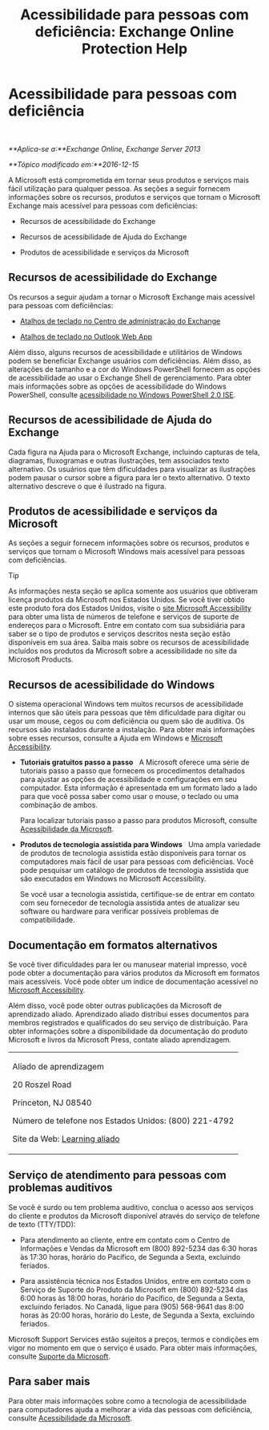 ﻿---
title: 'Acessibilidade para pessoas com deficiência: Exchange Online Protection Help'
TOCTitle: Acessibilidade para pessoas com deficiência
ms:assetid: a7203ebd-ffac-4a8d-a2d0-6c8a61c8eeb8
ms:mtpsurl: https://technet.microsoft.com/pt-br/library/JJ150559(v=EXCHG.150)
ms:contentKeyID: 50484780
ms.date: 05/23/2018
mtps_version: v=EXCHG.150
ms.translationtype: MT
---

# Acessibilidade para pessoas com deficiência

 

_**Aplica-se a:**Exchange Online, Exchange Server 2013_

_**Tópico modificado em:**2016-12-15_

A Microsoft está comprometida em tornar seus produtos e serviços mais fácil utilização para qualquer pessoa. As seções a seguir fornecem informações sobre os recursos, produtos e serviços que tornam o Microsoft Exchange mais acessível para pessoas com deficiências:

  - Recursos de acessibilidade do Exchange

  - Recursos de acessibilidade de Ajuda do Exchange

  - Produtos de acessibilidade e serviços da Microsoft

## Recursos de acessibilidade do Exchange

Os recursos a seguir ajudam a tornar o Microsoft Exchange mais acessível para pessoas com deficiências:

  - [Atalhos de teclado no Centro de administração do Exchange](keyboard-shortcuts-in-the-exchange-admin-center-exchange-online-protection-help.md)

  - [Atalhos de teclado no Outlook Web App](https://go.microsoft.com/fwlink/p/?linkid=268079)

Além disso, alguns recursos de acessibilidade e utilitários de Windows podem se beneficiar Exchange usuários com deficiências. Além disso, as alterações de tamanho e a cor do Windows PowerShell fornecem as opções de acessibilidade ao usar o Exchange Shell de gerenciamento. Para obter mais informações sobre as opções de acessibilidade do Windows PowerShell, consulte [acessibilidade no Windows PowerShell 2.0 ISE](https://go.microsoft.com/fwlink/p/?linkid=258240).

## Recursos de acessibilidade de Ajuda do Exchange

Cada figura na Ajuda para o Microsoft Exchange, incluindo capturas de tela, diagramas, fluxogramas e outras ilustrações, tem associados texto alternativo. Os usuários que têm dificuldades para visualizar as ilustrações podem pausar o cursor sobre a figura para ler o texto alternativo. O texto alternativo descreve o que é ilustrado na figura.

## Produtos de acessibilidade e serviços da Microsoft

As seções a seguir fornecem informações sobre os recursos, produtos e serviços que tornam o Microsoft Windows mais acessível para pessoas com deficiências.


> [!TIP]
> As informações nesta seção se aplica somente aos usuários que obtiveram licença produtos da Microsoft nos Estados Unidos. Se você tiver obtido este produto fora dos Estados Unidos, visite o <A href="https://www.microsoft.com/enable">site Microsoft Accessibility</A> para obter uma lista de números de telefone e serviços de suporte de endereços para o Microsoft. Entre em contato com sua subsidiária para saber se o tipo de produtos e serviços descritos nesta seção estão disponíveis em sua área. Saiba mais sobre os recursos de acessibilidade incluídos nos produtos da Microsoft sobre a acessibilidade no site da Microsoft Products.



## Recursos de acessibilidade do Windows

O sistema operacional Windows tem muitos recursos de acessibilidade internos que são úteis para pessoas que têm dificuldade para digitar ou usar um mouse, cegos ou com deficiência ou quem são de auditiva. Os recursos são instalados durante a instalação. Para obter mais informações sobre esses recursos, consulte a Ajuda em Windows e [Microsoft Accessibility](https://go.microsoft.com/fwlink/p/?linkid=18139).

  - **Tutoriais gratuitos passo a passo**   A Microsoft oferece uma série de tutoriais passo a passo que fornecem os procedimentos detalhados para ajustar as opções de acessibilidade e configurações em seu computador. Esta informação é apresentada em um formato lado a lado para que você possa saber como usar o mouse, o teclado ou uma combinação de ambos.
    
    Para localizar tutoriais passo a passo para produtos Microsoft, consulte [Acessibilidade da Microsoft](https://go.microsoft.com/fwlink/p/?linkid=18139).

  - **Produtos de tecnologia assistida para Windows**   Uma ampla variedade de produtos de tecnologia assistida estão disponíveis para tornar os computadores mais fácil de usar para pessoas com deficiências. Você pode pesquisar um catálogo de produtos de tecnologia assistida que são executados em Windows no Microsoft Accessibility.
    
    Se você usar a tecnologia assistida, certifique-se de entrar em contato com seu fornecedor de tecnologia assistida antes de atualizar seu software ou hardware para verificar possíveis problemas de compatibilidade.

## Documentação em formatos alternativos

Se você tiver dificuldades para ler ou manusear material impresso, você pode obter a documentação para vários produtos da Microsoft em formatos mais acessíveis. Você pode obter um índice de documentação acessível no [Microsoft Accessibility](https://go.microsoft.com/fwlink/p/?linkid=18139).

Além disso, você pode obter outras publicações da Microsoft de aprendizado aliado. Aprendizado aliado distribui esses documentos para membros registrados e qualificados do seu serviço de distribuição. Para obter informações sobre a disponibilidade da documentação do produto Microsoft e livros da Microsoft Press, contate aliado aprendizagem.


<table>
<colgroup>
<col style="width: 100%" />
</colgroup>
<tbody>
<tr class="odd">
<td><p>Aliado de aprendizagem</p>
<p>20 Roszel Road</p>
<p>Princeton, NJ 08540</p>
<p>Número de telefone nos Estados Unidos: (800) 221-4792</p>
<p>Site da Web: <a href="https://www.learningally.org/">Learning aliado</a></p></td>
</tr>
</tbody>
</table>


## Serviço de atendimento para pessoas com problemas auditivos

Se você é surdo ou tem problema auditivo, conclua o acesso aos serviços do cliente e produtos da Microsoft disponível através do serviço de telefone de texto (TTY/TDD):

  - Para atendimento ao cliente, entre em contato com o Centro de Informações e Vendas da Microsoft em (800) 892-5234 das 6:30 horas às 17:30 horas, horário do Pacífico, de Segunda a Sexta, excluindo feriados.

  - Para assistência técnica nos Estados Unidos, entre em contato com o Serviço de Suporte do Produto da Microsoft em (800) 892-5234 das 6:00 horas às 18:00 horas, horário do Pacífico, de Segunda a Sexta, excluindo feriados. No Canadá, ligue para (905) 568-9641 das 8:00 horas às 20:00 horas, horário do Leste, de Segunda a Sexta, excluindo feriados.

Microsoft Support Services estão sujeitos a preços, termos e condições em vigor no momento em que o serviço é usado. Para obter mais informações, consulte [Suporte da Microsoft](https://go.microsoft.com/fwlink/p/?linkid=18142).

## Para saber mais

Para obter mais informações sobre como a tecnologia de acessibilidade para computadores ajuda a melhorar a vida das pessoas com deficiência, consulte [Acessibilidade da Microsoft](http://go.microsoft.com/fwlink/p/?linkid=18139).

